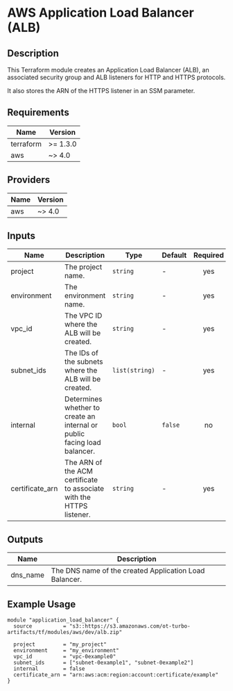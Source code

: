 # AWS Application Load Balancer (ALB)

## Description

This Terraform module creates an Application Load Balancer (ALB), an associated security group and ALB listeners for HTTP and HTTPS protocols.

It also stores the ARN of the HTTPS listener in an SSM parameter.

## Requirements

| Name | Version |
|------|---------|
| terraform | >= 1.3.0 |
| aws | ~> 4.0 |

## Providers

| Name | Version |
|------|---------|
| aws | ~> 4.0 |

## Inputs

| Name | Description | Type | Default | Required |
|------|-------------|------|---------|:--------:|
| project | The project name. | `string` | - | yes |
| environment | The environment name. | `string` | - | yes |
| vpc_id | The VPC ID where the ALB will be created. | `string` | - | yes |
| subnet_ids | The IDs of the subnets where the ALB will be created. | `list(string)` | - | yes |
| internal | Determines whether to create an internal or public facing load balancer. | `bool` | `false` | no |
| certificate_arn | The ARN of the ACM certificate to associate with the HTTPS listener. | `string` | - | yes |

## Outputs

| Name | Description |
|------|-------------|
| dns_name | The DNS name of the created Application Load Balancer. |

## Example Usage

```hcl
module "application_load_balancer" {
  source          = "s3::https://s3.amazonaws.com/ot-turbo-artifacts/tf/modules/aws/dev/alb.zip"

  project         = "my_project"
  environment     = "my_environment"
  vpc_id          = "vpc-0example0"
  subnet_ids      = ["subnet-0example1", "subnet-0example2"]
  internal        = false
  certificate_arn = "arn:aws:acm:region:account:certificate/example"
}
```````
